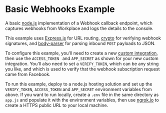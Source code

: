 # Basic Webhooks Example

A basic [node.js](https://nodejs.org) implementation of a Webhook callback endpoint, which captures webhooks from Workplace and logs the details to the console.

This example uses [Express.js](https://www.npmjs.com/package/express) for URL routing, [crypto](https://www.npmjs.com/package/crypto) for verifying webhook signatures, and [body-parser](https://www.npmjs.com/package/body-parser) for parsing inbound `POST` payloads to JSON.

To configure this example, you'll need to create a new [custom integration](https://developers.facebook.com/docs/workplace/integrations/custom-integrations), then use the `ACCESS_TOKEN ` and `APP_SECRET` as shown for your new custom integration. You'll also need to set a `VERIFY_TOKEN`, which can be any string you like, and which is used to verify that the webhook subscription request came from Facebook.

To run this example, deploy to a node.js hosting solution and set up the `VERIFY_TOKEN`, `ACCESS_TOKEN` and `APP_SECRET` environment variables from above. If you want to run locally, create a `.env` file in the same directory as `app.js` and populate it with the environment variables, then use [ngrok.io](https://ngrok.io) to create a HTTPS public URL to your local machine.
